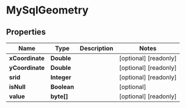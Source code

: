 

# MySqlGeometry


## Properties

| Name | Type | Description | Notes |
|------------ | ------------- | ------------- | -------------|
|**xCoordinate** | **Double** |  |  [optional] [readonly] |
|**yCoordinate** | **Double** |  |  [optional] [readonly] |
|**srid** | **Integer** |  |  [optional] [readonly] |
|**isNull** | **Boolean** |  |  [optional] |
|**value** | **byte[]** |  |  [optional] [readonly] |



